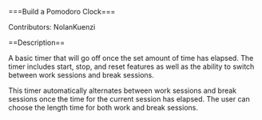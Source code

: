 ===Build a Pomodoro Clock===

Contributors: NolanKuenzi

==Description==

A basic timer that will go off once the set amount of time has elapsed. The timer includes start, stop, and reset features as well as the ability to switch between work sessions and break sessions.

This timer automatically alternates between work sessions and break sessions once the time for the current session has elapsed. The user can choose the length time for both work and break sessions. 

